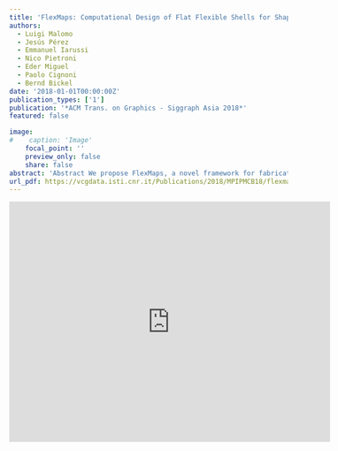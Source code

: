 ```yaml
---
title: 'FlexMaps: Computational Design of Flat Flexible Shells for Shaping 3D Objects'
authors:
  - Luigi Malomo
  - Jesús Pérez
  - Emmanuel Iarussi
  - Nico Pietroni
  - Eder Miguel
  - Paolo Cignoni
  - Bernd Bickel
date: '2018-01-01T00:00:00Z'
publication_types: ['1']
publication: '*ACM Trans. on Graphics - Siggraph Asia 2018*'
featured: false

image:
#    caption: 'Image'
    focal_point: ''
    preview_only: false
    share: false
abstract: 'Abstract We propose FlexMaps, a novel framework for fabricating smooth shapes out of flat, flexible panels with tailored mechanical properties. We start by mapping the 3D surface onto a 2D domain as in traditional UV mapping to design a set of deformable flat panels called FlexMaps. For these panels, we design and obtain specific mechanical properties such that, once they are assembled, the static equilibrium configuration matches the desired 3D shape. FlexMaps can be fabricated from an almost rigid material, such as wood or plastic, and are made flexible in a controlled way by using computationally designed spiraling microstructures.'
url_pdf: https://vcgdata.isti.cnr.it/Publications/2018/MPIPMCB18/flexmaps_author_version.pdf
---
```

<iframe width="580" height="435" src="https://www.youtube.com/embed/73VvpKlrrQU" frameborder="0" allow="accelerometer; autoplay; encrypted-media; gyroscope; picture-in-picture" frameborder="0" allowfullscreen>

